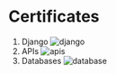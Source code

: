 # Certificates
1. Django
![django](https://github.com/rahulrouniyar/Certificates/assets/70808666/dd65e8d3-bac5-44e4-a4af-442dacbf5ece)
2. APIs
![apis](https://github.com/rahulrouniyar/Certificates/assets/70808666/84dca3df-1bb0-4136-8b88-c2e9e676b59e)
3. Databases
![database](https://github.com/rahulrouniyar/Certificates/assets/70808666/2a5c3bb6-b3d5-4d25-8373-9874c5ab0811)
